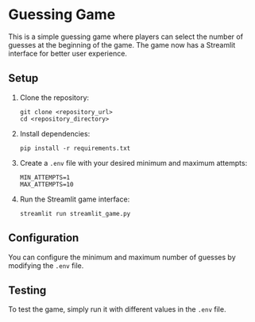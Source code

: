 # Guessing Game

This is a simple guessing game where players can select the number of guesses at the beginning of the game. The game now has a Streamlit interface for better user experience.

## Setup

1. Clone the repository:
   ```
   git clone <repository_url>
   cd <repository_directory>
   ```

2. Install dependencies:
   ```
   pip install -r requirements.txt
   ```

3. Create a `.env` file with your desired minimum and maximum attempts:
   ```
   MIN_ATTEMPTS=1
   MAX_ATTEMPTS=10
   ```

4. Run the Streamlit game interface:
   ```
   streamlit run streamlit_game.py
   ```

## Configuration

You can configure the minimum and maximum number of guesses by modifying the `.env` file.

## Testing

To test the game, simply run it with different values in the `.env` file.